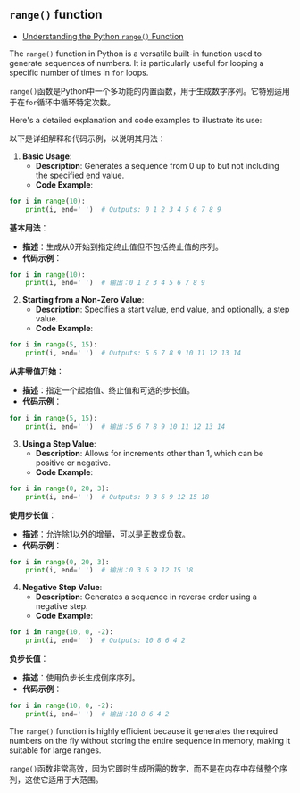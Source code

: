 ## `range()` function

- [Understanding the Python `range()` Function](https://codebitwave.com/python-101-understanding-the-python-range-function/)

The `range()` function in Python is a versatile built-in function used to generate sequences of numbers. It is particularly useful for looping a specific number of times in `for` loops.

`range()`函数是Python中一个多功能的内置函数，用于生成数字序列。它特别适用于在`for`循环中循环特定次数。

Here's a detailed explanation and code examples to illustrate its use:

以下是详细解释和代码示例，以说明其用法：

1. **Basic Usage**:
    - **Description**: Generates a sequence from 0 up to but not including the specified end value.
    - **Code Example**:

```python
for i in range(10):
    print(i, end=' ')  # Outputs: 0 1 2 3 4 5 6 7 8 9
```

**基本用法**：
- **描述**：生成从0开始到指定终止值但不包括终止值的序列。
- **代码示例**：

```python
for i in range(10):
    print(i, end=' ')  # 输出：0 1 2 3 4 5 6 7 8 9
```

2. **Starting from a Non-Zero Value**:
    - **Description**: Specifies a start value, end value, and optionally, a step value.
    - **Code Example**:

```python
for i in range(5, 15):
    print(i, end=' ')  # Outputs: 5 6 7 8 9 10 11 12 13 14
```

**从非零值开始**：
- **描述**：指定一个起始值、终止值和可选的步长值。
- **代码示例**：

```python
for i in range(5, 15):
    print(i, end=' ')  # 输出：5 6 7 8 9 10 11 12 13 14
```

3. **Using a Step Value**:
    - **Description**: Allows for increments other than 1, which can be positive or negative.
    - **Code Example**:

```python
for i in range(0, 20, 3):
    print(i, end=' ')  # Outputs: 0 3 6 9 12 15 18
```

**使用步长值**：
- **描述**：允许除1以外的增量，可以是正数或负数。
- **代码示例**：

```python
for i in range(0, 20, 3):
    print(i, end=' ')  # 输出：0 3 6 9 12 15 18
```

4. **Negative Step Value**:
    - **Description**: Generates a sequence in reverse order using a negative step.
    - **Code Example**:

```python
for i in range(10, 0, -2):
    print(i, end=' ')  # Outputs: 10 8 6 4 2
```

**负步长值**：
- **描述**：使用负步长生成倒序序列。
- **代码示例**：

```python
for i in range(10, 0, -2):
    print(i, end=' ')  # 输出：10 8 6 4 2
```

The `range()` function is highly efficient because it generates the required numbers on the fly without storing the entire sequence in memory, making it suitable for large ranges.

`range()`函数非常高效，因为它即时生成所需的数字，而不是在内存中存储整个序列，这使它适用于大范围。
